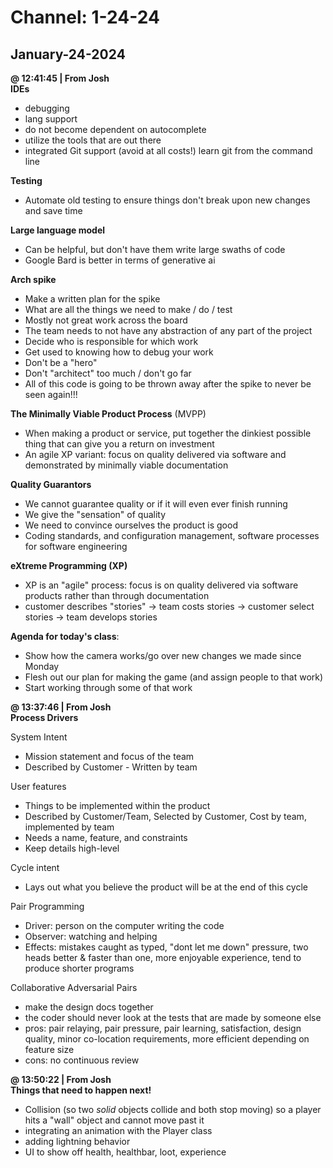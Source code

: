 # Channel: 1-24-24  
## January-24-2024  
**@ 12:41:45 | From Josh**  
**IDEs**  
- debugging  
- lang support  
- do not become dependent on autocomplete  
- utilize the tools that are out there  
- integrated Git support (avoid at all costs!) learn git from the command line  
  
**Testing**  
- Automate old testing to ensure things don't break upon new changes and save time  
  
**Large language model**  
- Can be helpful, but don't have them write large swaths of code  
- Google Bard is better in terms of generative ai   
  
**Arch spike**  
- Make a written plan for the spike  
- What are all the things we need to make / do / test  
- Mostly not great work across the board  
- The team needs to not have any abstraction of any part of the project  
- Decide who is responsible for which work  
- Get used to knowing how to debug your work  
- Don't be a "hero"  
- Don't "architect" too much / don't go far  
- All of this code is going to be thrown away after the spike to never be seen again!!!  
  
**The Minimally Viable Product Process** (MVPP)  
- When making a product or service, put together the dinkiest possible thing that can give you a return on investment  
- An agile XP variant: focus on quality delivered via software and demonstrated by minimally viable documentation  
  
**Quality Guarantors**  
- We cannot guarantee quality or if it will even ever finish running  
- We give the "sensation" of quality  
- We need to convince ourselves the product is good  
- Coding standards, and configuration management, software processes for software engineering  
  
**eXtreme Programming (XP)**  
- XP is an "agile" process: focus is on quality delivered via software products rather than through documentation  
- customer describes "stories" -> team costs stories -> customer select stories -> team develops stories  
  
  
**Agenda for today's class**:  
- Show how the camera works/go over new changes we made since Monday  
- Flesh out our plan for making the game (and assign people to that work)  
- Start working through some of that work  
  
**@ 13:37:46 | From Josh**  
**Process Drivers**  
  
System Intent  
- Mission statement and focus of the team   
- Described by Customer  - Written by team  
  
User features   
- Things to be implemented within the product  
- Described by Customer/Team, Selected by Customer, Cost by team, implemented by team  
- Needs a name, feature, and constraints   
- Keep details high-level   
  
Cycle intent  
- Lays out what you believe the product will be at the end of this cycle  
  
Pair Programming  
- Driver: person on the computer writing the code  
- Observer: watching and helping  
- Effects: mistakes caught as typed, "dont let me down" pressure, two heads better & faster than one, more enjoyable experience, tend to produce shorter programs  
  
Collaborative Adversarial Pairs  
- make the design docs together  
- the coder should never look at the tests that are made by someone else  
- pros: pair relaying, pair pressure, pair learning, satisfaction, design quality, minor co-location requirements, more efficient depending on feature size  
- cons: no continuous review  
  
**@ 13:50:22 | From Josh**  
**Things that need to happen next!**  
  
- Collision (so two *solid* objects collide and both stop moving) so a player hits a "wall" object and cannot move past it   
- integrating an animation with the Player class  
- adding lightning behavior  
- UI to show off health, healthbar, loot, experience  
  
